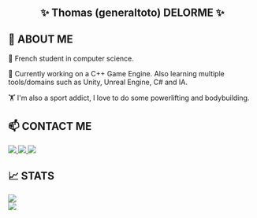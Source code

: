 <!-- README.md -->

<!-- Include CSS -->
<header>
<link rel="preconnect" href="https://fonts.googleapis.com">
<link rel="preconnect" href="https://fonts.gstatic.com" crossorigin>
<link href="https://fonts.googleapis.com/css2?family=Barlow:ital,wght@0,300;0,900;1,900&display=swap" rel="stylesheet">
<link rel="stylesheet" href="style.css">
</header>

<body>
<!-- Title -->
<section>
  <div align="center">
    <h1> ✨ Thomas (generaltoto) DELORME ✨ </h1>
  </div>
</section>

<!-- About Me -->
<section>
  <h2 class="subtitle"> 📖 ABOUT ME </h2>
  <div class="about">
    <p> 📌 French student in computer science. </p>
    <p> 🔭 Currently working on a C++ Game Engine. Also learning multiple tools/domains such as Unity, Unreal Engine, C# and IA. </p>
    <p> 🏋️ I'm also a sport addict, I love to do some powerlifting and bodybuilding. </p>
  </div>
</section>

<section>
  <h2 class="subtitle"> 📫 CONTACT ME </h2>
  <div class="contact">
    <!-- LinkedIn -->
    <a href="https://www.linkedin.com/in/thomas-delorme-1b1b3b1b2/" class="contact-item">
      <img src="https://img.shields.io/badge/LinkedIn-0077B5?style=for-the-badge&logo=linkedin&logoColor=white"/>
    </a>
    <!-- Gmail -->
    <a href="mailto:thomasdelorme57@gmail.com" class="contact-item">
      <img src="https://img.shields.io/badge/Gmail-D14836?style=for-the-badge&logo=gmail&logoColor=white"/>
    </a>
    <!-- Discord -->
    <a href="https://discord.com/users/710615288823711026" class="contact-item">
      <img src="https://img.shields.io/badge/Discord-7289DA?style=for-the-badge&logo=discord&logoColor=white"/>
    </a>
  </div>
</section>

<!-- Stats -->
<section>
  <h2 class="subtitle"> 📈 STATS </h2>
  <div class="table">
    <div class="table-left">
      <img src="https://github-readme-stats.vercel.app/api/top-langs/?username=generaltoto&layout=donut&theme=transparent" />
    </div>
    <div class="table-right">
      <img src="https://github-readme-stats.vercel.app/api?username=generaltoto&rank_icon=github&theme=transparent" />
    </div>
  </div>
</section>
</body>





<!--
**generaltoto/generaltoto** is a ✨ _special_ ✨ repository because its `README.md` (this file) appears on your GitHub profile.

Here are some ideas to get you started:

-  I’m currently working on ...
- 🌱 I’m currently learning ...
- 👯 I’m looking to collaborate on ...
- 🤔 I’m looking for help with ...
- 💬 Ask me about ...
- 📫 How to reach me: ...
- 😄 Pronouns: ...
- ⚡ Fun fact: ...
-->
